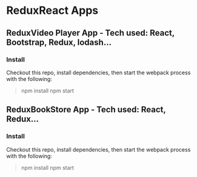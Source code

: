 # ReduxReact Apps

## ReduxVideo Player App - Tech used: React, Bootstrap, Redux, lodash...

### Install
Checkout this repo, install dependencies, then start the webpack process with the following:

> npm install
> npm start

## ReduxBookStore App - Tech used: React, Redux...

### Install
Checkout this repo, install dependencies, then start the webpack process with the following:

> npm install
> npm start
